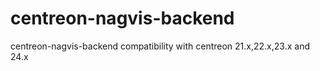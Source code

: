 # centreon-nagvis-backend
centreon-nagvis-backend compatibility with centreon 21.x,22.x,23.x and 24.x
